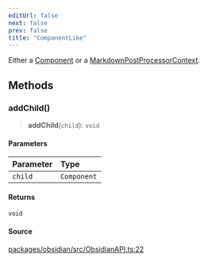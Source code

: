 ```yaml
---
editUrl: false
next: false
prev: false
title: "ComponentLike"
---
```


Either a [Component](https://docs.obsidian.md/Reference/TypeScript+API/Component) or a [MarkdownPostProcessorContext](https://docs.obsidian.md/Reference/TypeScript+API/MarkdownPostProcessorContext).

## Methods

### addChild()

> **addChild**(`child`): `void`

#### Parameters

| Parameter | Type |
| :------ | :------ |
| `child` | `Component` |

#### Returns

`void`

#### Source

[packages/obsidian/src/ObsidianAPI.ts:22](https://github.com/mProjectsCode/obsidian-meta-bind-plugin/blob/44a7e027a84722d307997fb2e516e63a228818fe/packages/obsidian/src/ObsidianAPI.ts#L22)
